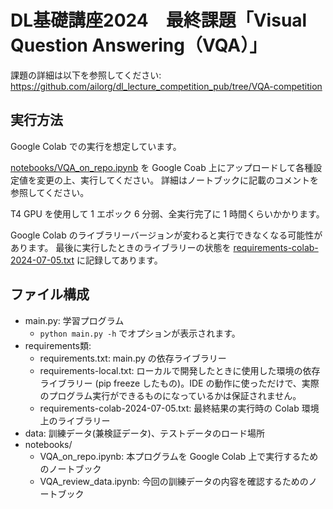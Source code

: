 # DL基礎講座2024　最終課題「Visual Question Answering（VQA）」

課題の詳細は以下を参照してください:
https://github.com/ailorg/dl_lecture_competition_pub/tree/VQA-competition


## 実行方法

Google Colab での実行を想定しています。

[notebooks/VQA_on_repo.ipynb](./notebooks/VQA_on_repo.ipynb) を Google Coab 上にアップロードして各種設定値を変更の上、実行してください。
詳細はノートブックに記載のコメントを参照してください。

T4 GPU を使用して 1 エポック 6 分弱、全実行完了に 1 時間くらいかかります。

Google Colab のライブラリーバージョンが変わると実行できなくなる可能性があります。
最後に実行したときのライブラリーの状態を [requirements-colab-2024-07-05.txt](./requirements-colab-2024-07-05.txt) に記録してあります。


## ファイル構成

* main.py: 学習プログラム
    * `python main.py -h` でオプションが表示されます。
* requirements類:
    * requirements.txt: main.py の依存ライブラリー
    * requirements-local.txt: ローカルで開発したときに使用した環境の依存ライブラリー (pip freeze したもの)。IDE の動作に使っただけで、実際のプログラム実行ができるものになっているかは保証されません。
    * requirements-colab-2024-07-05.txt: 最終結果の実行時の Colab 環境上のライブラリー
* data: 訓練データ(兼検証データ)、テストデータのロード場所
* notebooks/
    * VQA_on_repo.ipynb: 本プログラムを Google Colab 上で実行するためのノートブック
    * VQA_review_data.ipynb: 今回の訓練データの内容を確認するためのノートブック
